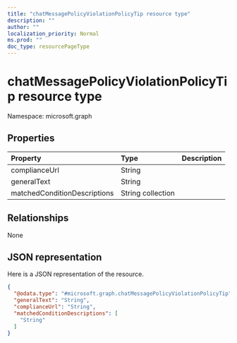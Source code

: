 ```yaml
---
title: "chatMessagePolicyViolationPolicyTip resource type"
description: ""
author: ""
localization_priority: Normal
ms.prod: ""
doc_type: resourcePageType
---
```


# chatMessagePolicyViolationPolicyTip resource type


Namespace: microsoft.graph



## Properties
|Property|Type|Description|
|:---|:---|:---|
|complianceUrl|String||
|generalText|String||
|matchedConditionDescriptions|String collection||

## Relationships
None

## JSON representation
Here is a JSON representation of the resource.
<!-- {
  "blockType": "resource",
  "@odata.type": "microsoft.graph.chatMessagePolicyViolationPolicyTip"
}
-->
``` json
{
  "@odata.type": "#microsoft.graph.chatMessagePolicyViolationPolicyTip",
  "generalText": "String",
  "complianceUrl": "String",
  "matchedConditionDescriptions": [
    "String"
  ]
}
```

